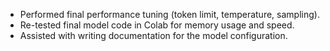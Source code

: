 - Performed final performance tuning (token limit, temperature, sampling).
- Re-tested final model code in Colab for memory usage and speed.
- Assisted with writing documentation for the model configuration.
